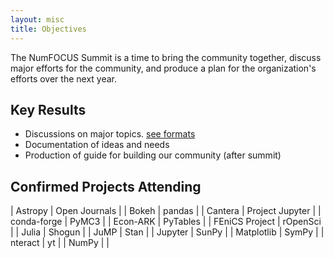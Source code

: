```yaml
---
layout: misc
title: Objectives
---
```


The NumFOCUS Summit is a time to bring the community together, discuss major efforts for the community, and produce a plan for the organization's efforts over the next year.  


## Key Results
* Discussions on major topics. [see formats](/pages/discussion_format.html)
* Documentation of ideas and needs
* Production of guide for building our community (after summit)

## Confirmed Projects Attending

| Astropy | Open Journals |
| Bokeh | pandas |
| Cantera | Project Jupyter |
| conda-forge | PyMC3 |
| Econ-ARK | PyTables |
| FEniCS Project | rOpenSci |
| Julia | Shogun |
| JuMP | Stan |
| Jupyter | SunPy |
| Matplotlib | SymPy |
| nteract | yt |
| NumPy |  |
